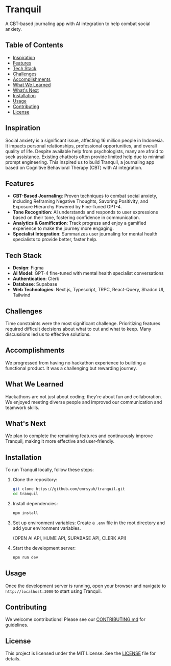 
# Tranquil

A CBT-based journaling app with AI integration to help combat social anxiety.

## Table of Contents
- [Inspiration](#inspiration)
- [Features](#features)
- [Tech Stack](#tech-stack)
- [Challenges](#challenges)
- [Accomplishments](#accomplishments)
- [What We Learned](#what-we-learned)
- [What's Next](#whats-next)
- [Installation](#installation)
- [Usage](#usage)
- [Contributing](#contributing)
- [License](#license)

## Inspiration
Social anxiety is a significant issue, affecting 16 million people in Indonesia. It impacts personal relationships, professional opportunities, and overall quality of life. Despite available help from psychologists, many are afraid to seek assistance. Existing chatbots often provide limited help due to minimal prompt engineering. This inspired us to build Tranquil, a journaling app based on Cognitive Behavioral Therapy (CBT) with AI integration.

## Features
- **CBT-Based Journaling**: Proven techniques to combat social anxiety, including Reframing Negative Thoughts, Savoring Positivity, and Exposure Hierarchy Powered by Fine-Tuned GPT-4.
- **Tone Recognition**: AI understands and responds to user expressions based on their tone, fostering confidence in communication.
- **Analytics & Gamification**: Track progress and enjoy a gamified experience to make the journey more engaging.
- **Specialist Integration**: Summarizes user journaling for mental health specialists to provide better, faster help.

## Tech Stack
- **Design**: Figma
- **AI Model**: GPT-4 fine-tuned with mental health specialist conversations
- **Authentication**: Clerk
- **Database**: Supabase
- **Web Technologies**: Next.js, Typescript, TRPC, React-Query, Shadcn UI, Tailwind

## Challenges
Time constraints were the most significant challenge. Prioritizing features required difficult decisions about what to cut and what to keep. Many discussions led us to effective solutions.

## Accomplishments
We progressed from having no hackathon experience to building a functional product. It was a challenging but rewarding journey.

## What We Learned
Hackathons are not just about coding; they're about fun and collaboration. We enjoyed meeting diverse people and improved our communication and teamwork skills.

## What's Next
We plan to complete the remaining features and continuously improve Tranquil, making it more effective and user-friendly.

## Installation
To run Tranquil locally, follow these steps:

1. Clone the repository:
    ```bash
    git clone https://github.com/emrsyah/tranquil.git
    cd tranquil
    ```

2. Install dependencies:
    ```bash
    npm install
    ```

3. Set up environment variables:
    Create a `.env` file in the root directory and add your environment variables.

   (OPEN AI API, HUME API, SUPABASE API, CLERK API)

5. Start the development server:
    ```bash
    npm run dev
    ```

## Usage
Once the development server is running, open your browser and navigate to `http://localhost:3000` to start using Tranquil.

## Contributing
We welcome contributions! Please see our [CONTRIBUTING.md](CONTRIBUTING.md) for guidelines.

## License
This project is licensed under the MIT License. See the [LICENSE](LICENSE) file for details.
